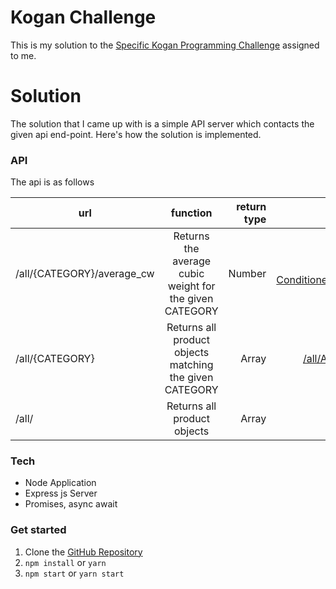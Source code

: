 Kogan Challenge
===============

This is my solution to the [Specific Kogan Programming Challenge](/kogan-challenge.pdf) assigned to me.

# Solution
The solution that I came up with is a simple API server which contacts the given api end-point. Here's how the solution is implemented.

###  API
The api is as follows

| url | function           | return type  | example link |
| ------------- |:-------------:| -----:| ----:|
| /all/{CATEGORY}/average_cw | Returns the average cubic weight for the given CATEGORY | Number  | [/all/Air Conditioners/average_cw](https://kogan-challenge-2018-05-29.herokuapp.com/all/Air%20Conditioners/average_cw) |
| /all/{CATEGORY}      | Returns all product objects matching the given CATEGORY | Array | [/all/Air Conditioners](https://kogan-challenge-2018-05-29.herokuapp.com/all/Air%20Conditioners) |
| /all/      | Returns all product objects | Array |  [/all](https://kogan-challenge-2018-05-29.herokuapp.com/all) |

###  Tech
- Node Application
- Express js Server
- Promises, async await

###  Get started
1. Clone the [GitHub Repository]()
1. `npm install` or `yarn`
1. `npm start` or `yarn start`
